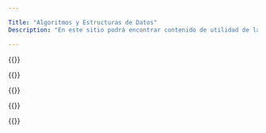 ```yaml
---

Title: "Algoritmos y Estructuras de Datos"
Description: "En este sitio podrá encontrar contenido de utilidad de la Cátedra Algortimos y Estructura de Datos dictada en la Facultad Regional Resistencia - Universidad Tecnologica Nacional."

---
```



{{<content cTitle="Planificación" cDescription="Contenido de la cátedra, referencias, condiciones de aprobación y regularización" cIcon="group">}}

{{<content cTitle="Cronograma" cDescription="Fechas de dictado por unidades, parciales, laboratorios, trabajos practicos y cuestionarios." cIcon="group">}}

{{<content cTitle="Guia de Trabajos Prácticos" cDescription="Ejercicios prácticos por unidad utilizar en la clase práctica de la catedra." cIcon="group">}}

{{<content cTitle="Complementos Teóricos" cDescription="Apuntes teóricos por unidad" cIcon="group">}}

{{<content cTitle="Acerca de" cDescription="Información acerca de la creación de este sitio." cIcon="group">}}
